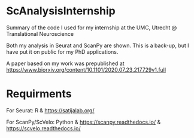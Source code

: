 # ScAnalysisInternship
Summary of the code I used for my internship at the UMC, Utrecht @ Translational Neuroscience

Both my analysis in Seurat and ScanPy are shown. This is a back-up, but I have put it on public for my PhD applications.

A paper based on my work was prepublished at https://www.biorxiv.org/content/10.1101/2020.07.23.217729v1.full

# Requirments
For Seurat: R & https://satijalab.org/

For ScanPy/ScVelo: Python & https://scanpy.readthedocs.io/ & https://scvelo.readthedocs.io/
